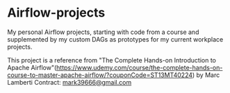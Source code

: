 # Airflow-projects

My personal Airflow projects, starting with code from a course and supplemented by my custom DAGs as prototypes for my current workplace projects.

This project is a reference from "The Complete Hands-on Introduction to Apache Airflow"(https://www.udemy.com/course/the-complete-hands-on-course-to-master-apache-airflow/?couponCode=ST13MT40224) by Marc Lamberti
Contract: mark39666@gmail.com
